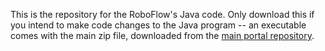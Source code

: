 This is the repository for the RoboFlow's Java code. Only download this if you intend to make code changes to the Java program -- an executable comes with the main zip file, downloaded from the [main portal repository](https://github.com/RoboSquirt/fluidhandler).
